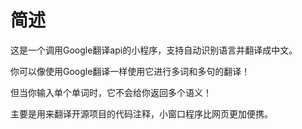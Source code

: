 # 简述

这是一个调用Google翻译api的小程序，支持自动识别语言并翻译成中文。

你可以像使用Google翻译一样使用它进行多词和多句的翻译！

但当你输入单个单词时，它不会给你返回多个语义！

主要是用来翻译开源项目的代码注释，小窗口程序比网页更加便携。
